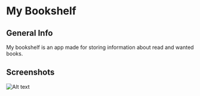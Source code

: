 # My Bookshelf

## General Info
My bookshelf is an app made for storing information about read and wanted books.

## Screenshots

![Alt text](https://github.com/MartaMiklaszewska/BookshelfClient/blob/main/Screenshot%20(691).pngraw=true)

